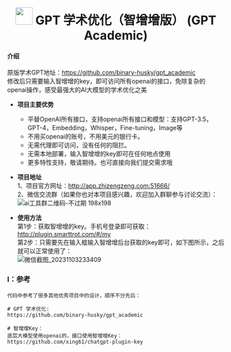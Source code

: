 # <div align=center><img src="docs/logo.png" width="40"> GPT 学术优化（智增增版） (GPT Academic)</div>

#### 介绍
原版学术GPT地址：https://github.com/binary-husky/gpt_academic     
修改后只需要输入智增增的key，即可访问所有openai的接口，免除复杂的openai操作，感受最强大的AI大模型的学术优化之美              

- **项目主要优势**  
  * 平替OpenAI所有接口，支持openai所有接口和模型：支持GPT-3.5，GPT-4，Embedding，Whisper，Fine-tuning，Image等
  * 不用买openai的账号，不用美元的银行卡。 
  * 无需代理即可访问，没有任何的阻拦。     
  * 无需本地部署，输入智增增的key即可在任何地点使用
  * 更多特性支持，敬请期待。也可直接向我们提交需求哦  

- **项目地址**   
1、项目官方网址：http://app.zhizengzeng.com:51666/     
2、微信交流群（如果你也对本项目感兴趣，欢迎加入群聊参与讨论交流）：    
![ai工具群二维码-不过期 198x198](https://github.com/xing61/zzz_gpt_academic/assets/38256442/57b6b1e2-28f0-4647-88dc-41921592a898)



- **使用方法**    
第1步：获取智增增的key。手机号登录即可获取：http://plugin.smarttrot.com/#/my  <br>
第2步：只需要先在输入框输入智增增后台获取的key即可，如下图所示，之后就可以正常使用了：<br>
![微信截图_20231103233409](https://github.com/xing61/zzz_gpt_academic/assets/38256442/f289070e-15b0-46d0-85e4-4c60cb8a4b5d)


### I：参考

```
代码中参考了很多其他优秀项目中的设计，顺序不分先后：

# GPT 学术优化:
https://github.com/binary-husky/gpt_academic

# 智增增Key：
底层大模型使用openai的，接口使用智增增Key：https://github.com/xing61/chatgpt-plugin-key

```
